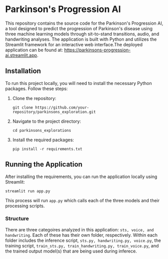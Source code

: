# Parkinson's Progression AI
This repository contains the source code for the Parkinson's Progression AI, a tool designed to predict the progression of Parkinson's disease using three machine learning models through sit-to-stand transitions, audio, and handwriting analyses. The application is built with Python and utilizes the Streamlit framework for an interactive web interface.The deployed application can be found at: https://parkinsons-progression-ai.streamlit.app.


## Installation

To run this project locally, you will need to install the necessary Python packages. Follow these steps:

1. Clone the repository:
   ```
   git clone https://github.com/your-repository/parkinsons_exploration.git
   ```
2. Navigate to the project directory:
   ```
   cd parkinsons_explorations
   ```
3. Install the required packages:
   ```
   pip install -r requirements.txt
   ```

## Running the Application

After installing the requirements, you can run the application locally using Streamlit:
```
streamlit run app.py
```

This process will run `app.py` which calls each of the three models and their processing scripts.

### Structure
There are three categoires analyzed in this application: `sts, voice, and handwriting`. Each of these has their own folder, respectively. Within each folder includes the inference script, `sts.py, handwriting.py, voice.py`, the training script, `train_sts.py, train_handwriting.py, train_voice.py`, and the trained output model(s) that are being used during inferece.